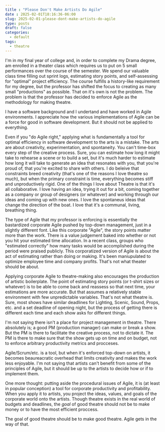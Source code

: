```yaml
---
title : "Please Don't Make Artists Do Agile"
date : 2025-02-01T18:16:36-06:00
slug: 2025-02-01-please-dont-make-artists-do-agile
type: posts
draft: false
categories:
  - default
tags:
  - theatre
---
```


I'm in my final year of college and, in order to complete my Drama degree, am enrolled in a theater class which requires us to put on 5 small performances over the course of the semester. We spend our valuable class time filling out sprint logs, estimating story points, and self-assessing for "optimal" project efficiency. The course fulfills a history-like requirement for my degree, but the professor has shifted the focus to creating as many small "productions" as possible. That on it's own is not the problem. The problem is that the professor has decided to enforce Agile as the methodology for making theatre.

I have a software background and I undertand and have worked in Agile environments. I appreciate how the various implementations of Agile can be a force for good in software development. But it should not be applied to everything.

Even if you "do Agile right," applying what is fundamentally a tool for optimal efficiency in software development to the arts is a mistake. The arts are about creativity, experimentation, and spontaneity. You can't time-box every step of the creative process. Sure, you can estimate how long it might take to rehearse a scene or to build a set, but it's much harder to estimate how long it will take to generate an idea that resonates with you, that you're proud of, that you're excited to share with others. I do beleive that constraints breed creativity (that's one of the reasons I love theatre so much), but when the primary constraint is time, everything becomes stiff and unproductively rigid. One of the things I love about Theatre is that it's all collaborative. I love having an idea, trying it out for a bit, coming together as a company or group of designers (or whatever) and working through our ideas and coming up with new ones. I love the spontaneus ideas that change the direction of the boat. I love that it's a communal, living, breathing thing.

The type of Agile that my professor is enforcing is essentially the bastardized corporate Agile pushed by top-down management, just in a slightly different font. Like this corporate "Agile", the story points matter more than the work. There is a value judgement baked into whether or not you hit your estimated time allocation. In a recent class, groups who "estimated correctly" how many tasks would be accomplished during the period were praised publicly. This corporatized version of Agile is about the act of estimating rather than doing or making. It's been maniupulated to optimize employee time and company profits. That's not what theater should be about.

Applying corporate Agile to theatre-making also encourages the production of artistic boilerplate. The point of estimating story points (or t-shirt sizes or whatever) is to be able to come back and reassess so that next time, your estimations are more accurate. But that assumes a relatively stable environment with few unpredictable variables. That's not what theatre is. Sure, most shows have similar deadlines for Lighting, Scenic, Sound, Props, etc. and a set deadline of opening night, but the process of getting there is different each time and each show asks for different things.

I'm not saying there isn't a place for project management in theatre. There absolutely is; a good PM (production manager) can make or break a show. But the PM is there to facilitate the creative process, not to dictate it. The PM is there to make sure that the show gets up on time and on budget, not to enforce arbitrary productivity metrics and procceses.

Agile/Scrum/etc. is a tool, but when it's enforced top-down on artists, it becomes beaureacratic overhead that limits creativity and makes the work less enjoyable. I'm not saying that artists can't benefit from some of the principles of Agile, but it should be up to the artists to decide how or if to implement them.

One more thought: putting aside the procedural issues of Agile, it is (at least in popular conception) a tool for corporate productivity and profitability. When you apply it to artists, you project the ideas, values, and goals of the corporate world onto the artists. Though theatre exists in the real world of budgets and deadlines, the *goal* of good theatre should not be to make money or to have the most efficient proccess.

The goal of good theatre should be to make good theatre. Agile gets in the way of that.
